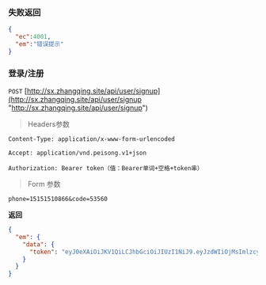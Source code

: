 ### 失败返回
```json
{
  "ec":4001,
  "em":"错误提示"
}
```

### 登录/注册
`POST` [http://sx.zhangqing.site/api/user/signup](http://sx.zhangqing.site/api/user/signup "http://sx.zhangqing.site/api/user/signup")

> Headers参数

`Content-Type: application/x-www-form-urlencoded`

`Accept: application/vnd.peisong.v1+json`

`Authorization: Bearer token（值：Bearer单词+空格+token串）`

> Form 参数

`phone=15151510866&code=53560`

**返回**
```json
{
  "em": {
    "data": {
      "token": "eyJ0eXAiOiJKV1QiLCJhbGciOiJIUzI1NiJ9.eyJzdWIiOjMsImlzcyI6Imh0dHA6Ly8xNzIuMTkuNjAuMjExOjExMTEvYXBpL3VzZXIvc2lnbnVwIiwiaWF0IjoxNTE2MzQ1NTcyLCJleHAiOjE1MTYzNDkxNzIsIm5iZiI6MTUxNjM0NTU3MiwianRpIjoiRHFkR3hEMEZxajJPUWhZRyJ9.pMLkA9hmanVrHN2_VcYxR2nv3u98DsYGvBbcyzJ2tYg"
    }
  }
}
```